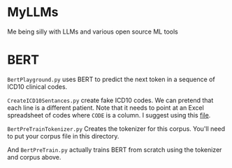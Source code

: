 # MyLLMs
Me being silly with LLMs and various open source ML tools

# BERT

`BertPlayground.py` uses BERT to predict the next token in a sequence of ICD10 clinical codes.

`CreateICD10Sentances.py` create fake ICD10 codes. We can pretend that each line is a different patient.
Note that it needs to point at an Excel spreadsheet of codes where `CODE` is a column. 
I suggest using this [file](https://www.cms.gov/files/document/valid-icd-10-list.xlsx).

`BertPreTrainTokenizer.py` Creates the tokenizer for this corpus. 
You'll need to put your corpus file in this directory.

And `BertPreTrain.py` actually trains BERT from scratch using the tokenizer and corpus above.